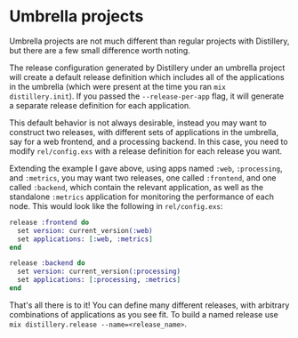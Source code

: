 # Umbrella projects

Umbrella projects are not much different than regular projects with Distillery, but there are a few
small difference worth noting.

The release configuration generated by Distillery under an umbrella project will
create a default release definition which includes all of the applications in
the umbrella (which were present at the time you ran `mix distillery.init`). If you
passed the `--release-per-app` flag, it will generate a separate release
definition for each application.

This default behavior is not always desirable, instead you may want to construct
two releases, with different sets of applications in the umbrella, say for a web
frontend, and a processing backend. In this case, you need to modify
`rel/config.exs` with a release definition for each release you want.

Extending the example I gave above, using apps named `:web`, `:processing`, and
`:metrics`, you may want two releases, one called `:frontend`, and one called
`:backend`, which contain the relevant application, as well as the standalone
`:metrics` application for monitoring the performance of each node. This would
look like the following in `rel/config.exs`:

```elixir
release :frontend do
  set version: current_version(:web)
  set applications: [:web, :metrics]
end

release :backend do
  set version: current_version(:processing)
  set applications: [:processing, :metrics]
end
```

That's all there is to it! You can define many different releases, with arbitrary combinations of applications
as you see fit. To build a named release use `mix distillery.release --name=<release_name>`.
